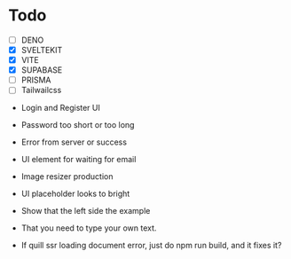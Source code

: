 # Todo
- [ ] DENO
- [x] SVELTEKIT
- [x] VITE
- [x] SUPABASE
- [ ] PRISMA
- [ ] Tailwailcss

- Login and Register UI
- Password too short or too long
- Error from server or success
- UI element for waiting for email
- Image resizer production 
- UI placeholder looks to bright
- Show that the left side the example
- That you need to type your own text.

- If quill ssr loading document error, just do npm run build, and it fixes it?